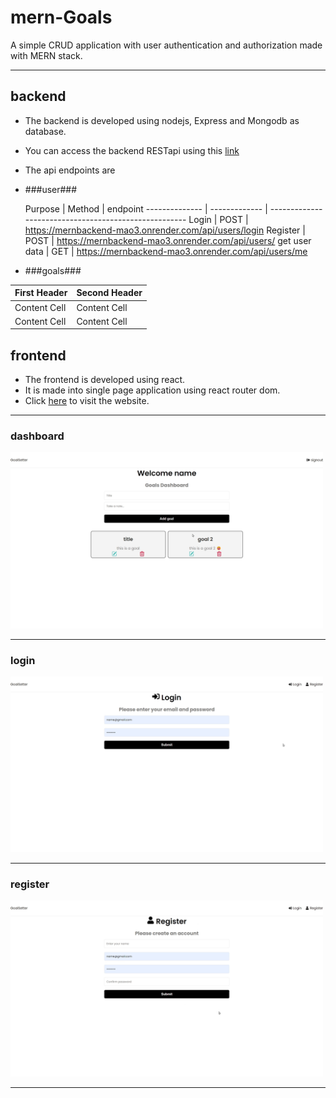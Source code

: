 # mern-Goals
A simple CRUD application with user authentication and authorization made with MERN stack.

------

## backend ##
* The backend is developed using nodejs, Express and Mongodb as database.
* You can access the backend RESTapi using this [link](https://mernbackend-mao3.onrender.com "backend")
* The api endpoints are
* ###user###

    Purpose    |   Method      |  endpoint
-------------- | ------------- | -----------------------------------------------------
Login          |    POST       | https://mernbackend-mao3.onrender.com/api/users/login
Register       |    POST       | https://mernbackend-mao3.onrender.com/api/users/
get user data  |    GET        | https://mernbackend-mao3.onrender.com/api/users/me

* ###goals###

First Header  | Second Header
------------- | -------------
Content Cell  | Content Cell
Content Cell  | Content Cell

## frontend ##
* The frontend is developed using react.
* It is made into single page application using react router dom.
* Click [here](https://premforreal.github.io/mern-Goals/ "backend") to visit the website.
------
### dashboard ###
<img src="dashboard.png" alt="dashboard" width="500"/>

------
### login ###
<img src="login.png" alt="dashboard" width="500"/>

------
### register ###
<img src="register.png" alt="dashboard" width="500"/>

------
